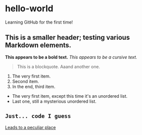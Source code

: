 # hello-world
Learning GitHub for the first time!

## This is a smaller header; testing various Markdown elements.

**This appears to be a bold text.**
*This appears to be a cursive text.*

> This is a blockquote.
> Aaand another one.

1. The very first item.
2. Second item.
3. In the end, third item.

- The very first item, except this time it's an unordered list.
- Last one, still a mysterious unordered list.

`Just... code I guess`
---
[Leads to a peculiar place](https://www.twitter.com)
